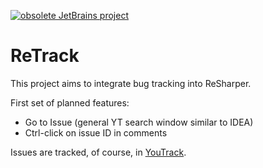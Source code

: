 [![obsolete JetBrains project](http://jb.gg/badges/obsolete-flat-square.svg)](https://confluence.jetbrains.com/display/ALL/JetBrains+on+GitHub)

ReTrack
=======
This project aims to integrate bug tracking into ReSharper.

First set of planned features:

* Go to Issue (general YT search window similar to IDEA)
* Ctrl-click on issue ID in comments

Issues are tracked, of course, in [YouTrack](http://retrack.myjetbrains.com/youtrack/issues).
